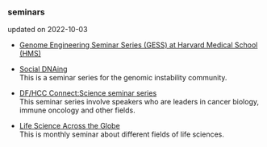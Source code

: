 ### seminars

updated on 2022-10-03

- [Genome Engineering Seminar Series (GESS) at Harvard Medical School (HMS)](https://gess.hms.harvard.edu/)

- [Social DNAing](https://www.cancer.columbia.edu/research/programs/cancer-genomics-and-epigenomics/social-dnaing)<br>
This is a seminar series for the genomic instability community.

- [DF/HCC Connect:Science seminar series](https://www.dfhcc.harvard.edu/events/dfhcc-connecting-the-scientific-community-seminar-series/)<br>
This seminar series involve speakers who are leaders in cancer biology, immune oncology and other fields.

- [Life Science Across the Globe](https://lifescienceacrosstheglobe.org/)<br>
This is monthly seminar about different fields of life sciences.

